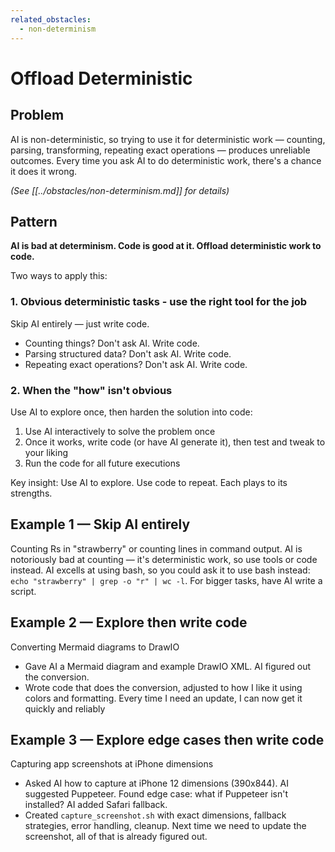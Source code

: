 ```yaml
---
related_obstacles:
  - non-determinism
---
```


# Offload Deterministic

## Problem
AI is non-deterministic, so trying to use it for deterministic work — counting, parsing, transforming, repeating exact operations — produces unreliable outcomes. Every time you ask AI to do deterministic work, there's a chance it does it wrong.

_(See [[../obstacles/non-determinism.md]] for details)_

## Pattern
**AI is bad at determinism. Code is good at it. Offload deterministic work to code.**

Two ways to apply this:

### 1. Obvious deterministic tasks - use the right tool for the job
Skip AI entirely — just write code.
- Counting things? Don't ask AI. Write code.
- Parsing structured data? Don't ask AI. Write code.
- Repeating exact operations? Don't ask AI. Write code.

### 2. When the "how" isn't obvious
Use AI to explore once, then harden the solution into code:
1. Use AI interactively to solve the problem once
2. Once it works, write code (or have AI generate it), then test and tweak to your liking
3. Run the code for all future executions

Key insight: Use AI to explore. Use code to repeat. Each plays to its strengths.

## Example 1 — Skip AI entirely
Counting Rs in "strawberry" or counting lines in command output.
AI is notoriously bad at counting — it's deterministic work, so use tools or code instead. 
AI excells at using bash, so you could ask it to use bash instead: `echo "strawberry" | grep -o "r" | wc -l`. 
For bigger tasks, have AI write a script.

## Example 2 — Explore then write code
Converting Mermaid diagrams to DrawIO
- Gave AI a Mermaid diagram and example DrawIO XML. AI figured out the conversion.
- Wrote code that does the conversion, adjusted to how I like it using colors and formatting.
Every time I need an update, I can now get it quickly and reliably

## Example 3 — Explore edge cases then write code
Capturing app screenshots at iPhone dimensions
- Asked AI how to capture at iPhone 12 dimensions (390x844). AI suggested Puppeteer. Found edge case: what if Puppeteer isn't installed? AI added Safari fallback.
- Created `capture_screenshot.sh` with exact dimensions, fallback strategies, error handling, cleanup.
Next time we need to update the screenshot, all of that is already figured out.
